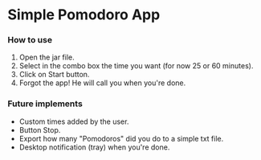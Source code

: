 # Simple Pomodoro App

### How to use

1. Open the jar file.
2. Select in the combo box the time you want (for now 25 or 60 minutes).
3. Click on Start button.
4. Forgot the app! He will call you when you're done.

### Future implements

- Custom times added by the user.
- Button Stop.
- Export how many "Pomodoros" did you do to a simple txt file.
- Desktop notification (tray) when you're done.
